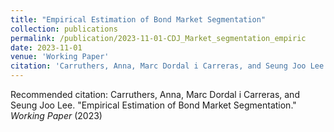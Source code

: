 ```yaml
---
title: "Empirical Estimation of Bond Market Segmentation"
collection: publications
permalink: /publication/2023-11-01-CDJ_Market_segmentation_empiric
date: 2023-11-01
venue: 'Working Paper'
citation: 'Carruthers, Anna, Marc Dordal i Carreras, and Seung Joo Lee. &quot;Empirical Estimation of Bond Market Segmentation.&quot;  <i>Working Paper</i> (2023) '
---
```

Recommended citation: Carruthers, Anna, Marc Dordal i Carreras, and Seung Joo Lee. "Empirical Estimation of Bond Market Segmentation."  <i>Working Paper</i> (2023) 
